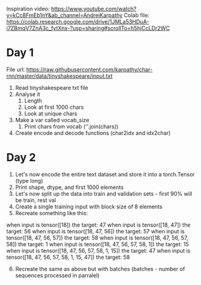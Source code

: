 Inspiration video: https://www.youtube.com/watch?v=kCc8FmEb1nY&ab_channel=AndrejKarpathy
Colab file: https://colab.research.google.com/drive/1JMLa53HDuA-i7ZBmqV7ZnA3c_fvtXnx-?usp=sharing#scrollTo=h5hjCcLDr2WC

# Day 1

File url: https://raw.githubusercontent.com/karpathy/char-rnn/master/data/tinyshakespeare/input.txt

1. Read tinyshakespeare txt file
2. Analyse it
    1. Length
    2. Look at first 1000 chars
    3. Look at unique chars
3. Make a var called vocab_size
    1. Print chars from vocab (''.join(chars))
4. Create encode and decode functions (char2idx and idx2char)

# Day 2

1. Let's now encode the entire text dataset and store it into a torch.Tensor (type long)
2. Print shape, dtype, and first 1000 elements
3. Let's now split up the data into train and validation sets - first 90% will be train, rest val
4. Create a single training input with block size of 8 elements
5. Recreate something like this: 

when input is tensor([18]) the target: 47
when input is tensor([18, 47]) the target: 56
when input is tensor([18, 47, 56]) the target: 57
when input is tensor([18, 47, 56, 57]) the target: 58
when input is tensor([18, 47, 56, 57, 58]) the target: 1
when input is tensor([18, 47, 56, 57, 58,  1]) the target: 15
when input is tensor([18, 47, 56, 57, 58,  1, 15]) the target: 47
when input is tensor([18, 47, 56, 57, 58,  1, 15, 47]) the target: 58 

6. Recreate the same as above but with batches (batches - number of sequences processed in parralel) 